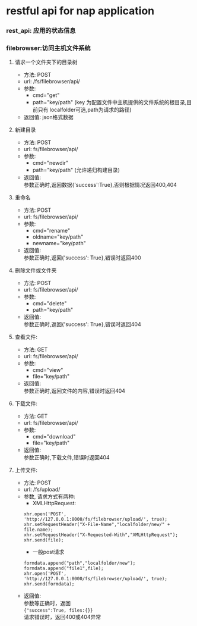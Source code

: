 restful api for nap application
===============================

### rest_api: 应用的状态信息


### filebrowser:访问主机文件系统
1. 请求一个文件夹下的目录树  
	* 方法: POST  
  	* url: /fs/filebrowser/api/  
  	* 参数:
		* cmd="get"
    	* path="key/path" (key 为配置文件中主机提供的文件系统的根目录,目前只有		localfolder可选,path为请求的路径)  
  	* 返回值: json格式数据  

2. 新建目录
	* 方法: POST  
  	* url: fs/filebrowser/api/   
  	* 参数:
    	* cmd="newdir"
		* path="key/path" (允许递归构建目录)
  	* 返回值:  
    参数正确时,返回数据{'success':True},否则根据情况返回400,404  

3. 重命名
  	* 方法: POST  
  	* url: fs/filebrowser/api/  
  	* 参数:
    	* cmd="rename"
		* oldname="key/path"
		* newname="key/path"
  	* 返回值:  
    参数正确时,返回{'success': True},错误时返回400    

4. 删除文件或文件夹  
  	* 方法: POST  
  	* url: fs/filebrowser/api/  
  	* 参数:
    	* cmd="delete"
		* path="key/path"
  	* 返回值:  
    参数正确时,返回{'success': True},错误时返回404  

5. 查看文件:
  	* 方法: GET  
  	* url: fs/filebrowser/api/  
  	* 参数:
    	* cmd="view"
		* file="key/path"
  	* 返回值:  
    参数正确时,返回文件的内容,错误时返回404  

6. 下载文件:
  	* 方法: GET  
  	* url: fs/filebrowser/api/  
  	* 参数:   
    	* cmd="download"
		* file="key/path"
  	* 返回值:   
    参数正确时,下载文件,错误时返回404   
7. 上传文件:  
	* 方法: POST
	* url: /fs/upload/
	* 参数, 请求方式有两种:
		* XMLHttpRequest:  
		```
		xhr.open('POST', 'http://127.0.0.1:8000/fs/filebrowser/upload/', true);
		xhr.setRequestHeader("X-File-Name","localfolder/new/" + file.name);
		xhr.setRequestHeader("X-Requested-With","XMLHttpRequest");
		xhr.send(file);   
		```
		* 一般post请求  
		```
		formdata.append("path","localfolder/new");
		formdata.append("file1",file);
		xhr.open('POST', 'http://127.0.0.1:8000/fs/filebrowser/upload/', true);
		xhr.send(formdata);
		```
	* 返回值:   
	参数等正确时，返回  
	`
	{"success":True, files:{}}
	`   
	请求错误时，返回400或404异常
